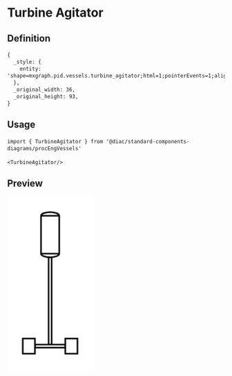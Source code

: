 # Turbine Agitator

## Definition

```
{
  _style: { 
    entity: 'shape=mxgraph.pid.vessels.turbine_agitator;html=1;pointerEvents=1;align=center;verticalLabelPosition=bottom;verticalAlign=top;dashed=0;',
  },
  _original_width: 36,
  _original_height: 93,
}
```

## Usage

```
import { TurbineAgitator } from '@diac/standard-components-diagrams/procEngVessels'

<TurbineAgitator/>
```

## Preview

<img src="./turbine-agitator.png" width="200"/>
